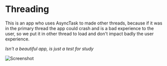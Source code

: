# Threading

This is an app who uses AsyncTask to made other threads, because if it was in the primary thread the app could crash and is a bad experience to the user, so we put it in other thread to load and don't impact badly the user experience.

*Isn't a beautiful app, is just a test for study*

![Screenshot](https://imgur.com/a/GscoUKO)
